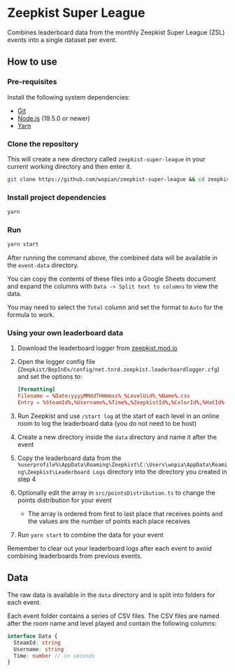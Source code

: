 # Zeepkist Super League

Combines leaderboard data from the monthly Zeepkist Super League (ZSL) events into a single dataset per event.

## How to use

### Pre-requisites

Install the following system dependencies:

- [Git](https://git-scm.com/downloads)
- [Node.js](https://nodejs.org/en/) (19.5.0 or newer)
- [Yarn](https://yarnpkg.com/getting-started/install)

### Clone the repository

This will create a new directory called `zeepkist-super-league` in your current working directory and then enter it.

```bash
git clone https://github.com/wopian/zeepkist-super-league && cd zeepkist-super-league
```

### Install project dependencies

```bash
yarn
```

### Run

```bash
yarn start
```

After running the command above, the combined data will be available in the `event-data` directory.

You can copy the contents of these files into a Google Sheets document and expand the columns with `Data -> Split text to columns` to view the data.

You may need to select the `Total` column and set the format to `Auto` for the formula to work.

### Using your own leaderboard data

1. Download the leaderboard logger from [zeepkist.mod.io](https://zeepkist.old.mod.io/leaderboard-logger)
2. Open the logger config file (`Zeepkist/BepInEx/config/net.tnrd.zeepkist.leaderboardlogger.cfg`) and set the options to:

   ```toml
   [Formatting]
   Filename = %Date:yyyyMMddTHHmmss%_%LevelUid%_%Name%.csv
   Entry = %SteamId%,%Username%,%Time%,%ZeepkistId%,%ColorId%,%HatId%
   ```

3. Run Zeepkist and use `/start log` at the start of each level in an online room to log the leaderboard data (you do not need to be host)
4. Create a new directory inside the `data` directory and name it after the event
5. Copy the leaderboard data from the `%userprofile%\AppData\Roaming\Zeepkist\C:\Users\wopia\AppData\Roaming\Zeepkist\Leaderboard Logs` directory into the directory you created in step 4
6. Optionally edit the array in `src/pointsDistribution.ts` to change the points distribution for your event
   - The array is ordered from first to last place that receives points and the values are the number of points each place receives
7. Run `yarn start` to combine the data for your event

Remember to clear out your leaderboard logs after each event to avoid combining leaderboards from previous events.

## Data

The raw data is available in the `data` directory and is split into folders for each event.

Each event folder contains a series of CSV files. The CSV files are named after the room name and level played and contain the following columns:

```ts
interface Data {
  SteamId: string
  Username: string
  Time: number // in seconds
}
```
